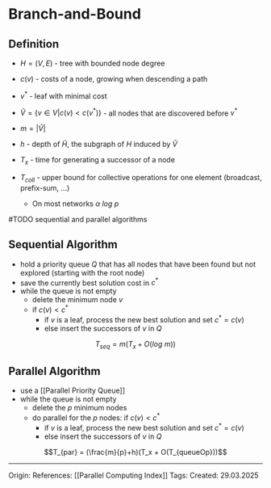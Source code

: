 # Branch-and-Bound

## Definition

- $H = (V, E)$ - tree with bounded node degree
- $c(v)$ - costs of a node, growing when descending a path
- $v^*$ - leaf with minimal cost
- $\widetilde{V} = \{v \in V | c(v) < c(v^*)\}$ - all nodes that are discovered before $v^*$ 
- $m = |\widetilde{V}|$
- $h$ - depth of $\widetilde{H}$, the subgraph of $H$ induced by $\widetilde{V}$ 

- $T_x$ - time for generating a successor of a node
- $T_{coll}$ - upper bound for collective operations for one element (broadcast, prefix-sum, ...)
	- On most networks $\alpha\ log\ p$


#TODO sequential and parallel algorithms


## Sequential Algorithm

- hold a priority queue $Q$ that has all nodes that have been found but not explored (starting with the root node)
- save the currently best solution cost in $c^*$
- while the queue is not empty
	- delete the minimum node $v$
	- if $c(v) < c^*$
		- if $v$ is a leaf, process the new best solution and set $c^* = c(v)$
		- else insert the successors of $v$ in $Q$

$$T_{seq} = m(T_x +O(log\ m))$$

## Parallel Algorithm

- use a [[Parallel Priority Queue]]
- while the queue is not empty
	- delete the $p$ minimum nodes
	- do parallel for the $p$ nodes: if $c(v) < c^*$
		- if $v$ is a leaf, process the new best solution and set $c^* = c(v)$
		- else insert the successors of $v$ in $Q$

$$T_{par} = (\frac{m}{p}+h)(T_x + O(T_{queueOp}))$$

---

Origin: 
References: [[Parallel Computing Index]]
Tags: 
Created: 29.03.2025

